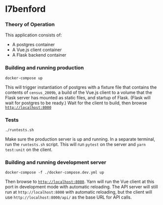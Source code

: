# l7benford


### Theory of Operation

This application consists of:
- A postgres container
- A Vue.js client container
- A Flask backend container

### Building and running production

```
docker-compose up
```

This will trigger instantiation of postgres with a fixture file that contains the contents
of `census_2009b`, a build of the Vue.js client to a volume that the Flask server has mounted
as static files, and startup of Flask. (Flask will wait for postgres to be ready.)
Wait for the client to build, then browse [`http://localhost:8000`](http://localhost:8000)

### Tests

```
./runtests.sh
```

Make sure the production server is up and running. In a separate terminal, run the
`runtests.sh` script. This will run `pytest` on the server and `yarn test:unit` on the client.

### Building and running development server

```
docker-compose -f ./docker-compose.dev.yml up
```

Then browse to [`http://localhost:8080`](http://localhost:8080). Yarn will run the Vue client at this port in development mode with automatic reloading. The API server will still run at `http://localhost:8000`
with automatic reloading, but the client will use `http://localhost:8000/api/` as the base URL for API calls.